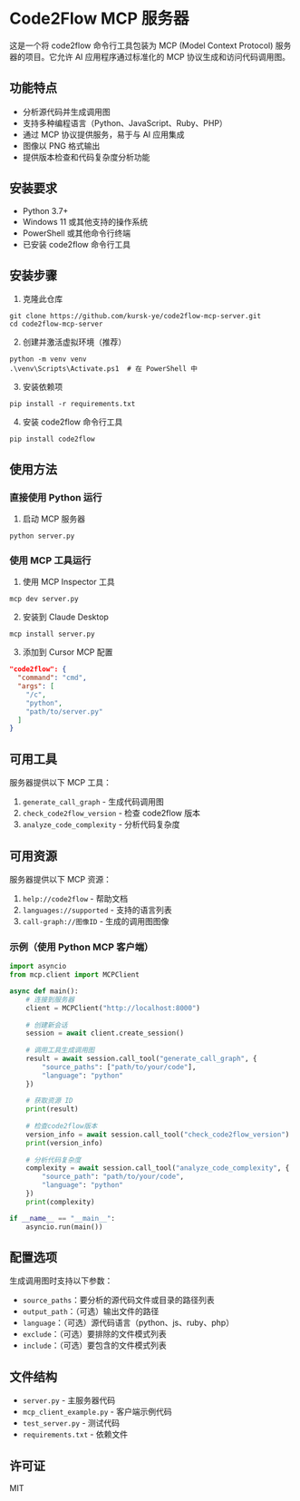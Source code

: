 # Code2Flow MCP 服务器

这是一个将 code2flow 命令行工具包装为 MCP (Model Context Protocol) 服务器的项目。它允许 AI 应用程序通过标准化的 MCP 协议生成和访问代码调用图。

## 功能特点

- 分析源代码并生成调用图
- 支持多种编程语言（Python、JavaScript、Ruby、PHP）
- 通过 MCP 协议提供服务，易于与 AI 应用集成
- 图像以 PNG 格式输出
- 提供版本检查和代码复杂度分析功能

## 安装要求

- Python 3.7+
- Windows 11 或其他支持的操作系统
- PowerShell 或其他命令行终端
- 已安装 code2flow 命令行工具

## 安装步骤

1. 克隆此仓库
```
git clone https://github.com/kursk-ye/code2flow-mcp-server.git
cd code2flow-mcp-server
```

2. 创建并激活虚拟环境（推荐）
```
python -m venv venv
.\venv\Scripts\Activate.ps1  # 在 PowerShell 中
```

3. 安装依赖项
```
pip install -r requirements.txt
```

4. 安装 code2flow 命令行工具
```
pip install code2flow
```

## 使用方法

### 直接使用 Python 运行

1. 启动 MCP 服务器
```
python server.py
```

### 使用 MCP 工具运行

1. 使用 MCP Inspector 工具
```
mcp dev server.py
```

2. 安装到 Claude Desktop
```
mcp install server.py
```

3. 添加到 Cursor MCP 配置
```json
"code2flow": {
  "command": "cmd",
  "args": [
    "/c",
    "python",
    "path/to/server.py"
  ]
}
```

## 可用工具

服务器提供以下 MCP 工具：

1. `generate_call_graph` - 生成代码调用图
2. `check_code2flow_version` - 检查 code2flow 版本
3. `analyze_code_complexity` - 分析代码复杂度

## 可用资源

服务器提供以下 MCP 资源：

1. `help://code2flow` - 帮助文档
2. `languages://supported` - 支持的语言列表
3. `call-graph://图像ID` - 生成的调用图图像

### 示例（使用 Python MCP 客户端）

```python
import asyncio
from mcp.client import MCPClient

async def main():
    # 连接到服务器
    client = MCPClient("http://localhost:8000")
    
    # 创建新会话
    session = await client.create_session()
    
    # 调用工具生成调用图
    result = await session.call_tool("generate_call_graph", {
        "source_paths": ["path/to/your/code"],
        "language": "python"
    })
    
    # 获取资源 ID
    print(result)
    
    # 检查code2flow版本
    version_info = await session.call_tool("check_code2flow_version")
    print(version_info)
    
    # 分析代码复杂度
    complexity = await session.call_tool("analyze_code_complexity", {
        "source_path": "path/to/your/code",
        "language": "python"
    })
    print(complexity)

if __name__ == "__main__":
    asyncio.run(main())
```

## 配置选项

生成调用图时支持以下参数：

- `source_paths`：要分析的源代码文件或目录的路径列表
- `output_path`：（可选）输出文件的路径
- `language`：（可选）源代码语言（python、js、ruby、php）
- `exclude`：（可选）要排除的文件模式列表
- `include`：（可选）要包含的文件模式列表

## 文件结构

- `server.py` - 主服务器代码
- `mcp_client_example.py` - 客户端示例代码
- `test_server.py` - 测试代码
- `requirements.txt` - 依赖文件

## 许可证

MIT 